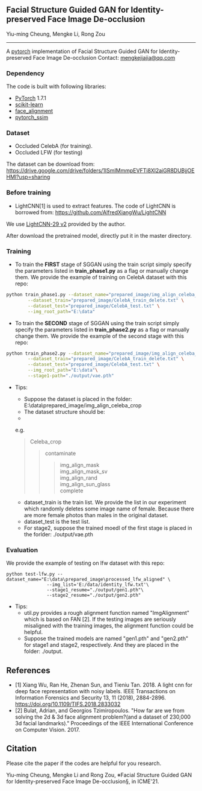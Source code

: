 ## Facial Structure Guided GAN for Identity-preserved Face Image De-occlusion
Yiu-ming Cheung, Mengke Li, Rong Zou
_________________
A [pytorch](http://pytorch.org/) implementation of Facial Structure Guided GAN for Identity-preserved Face Image De-occlusion
Contact: mengkejiajia@qq.com


### Dependency

The code is built with following libraries:

- [PyTorch](https://pytorch.org/) 1.7.1
- [scikit-learn](https://scikit-learn.org/stable/)
- [face_alignment](https://github.com/1adrianb/face-alignment)
- [pytorch_ssim](https://github.com/Po-Hsun-Su/pytorch-ssim/tree/master/pytorch_ssim)


### Dataset

- Occluded CelebA (for training).
- Occluded LFW (for testing) 

The dataset can be download from:
https://drive.google.com/drive/folders/1ISmIMmmpEVFTi8Xl2aiGR8DUBjjOEHMl?usp=sharing

### Before training

- LightCNN[1] is used to extract features. The code of LightCNN is borrowed from:
https://github.com/AlfredXiangWu/LightCNN

We use [LightCNN-29 v2](https://drive.google.com/file/d/1Jn6aXtQ84WY-7J3Tpr2_j6sX0ch9yucS/view) provided by the author.

After download the pretrained model, directly put it in the master directory.

### Training 

- To train the **FIRST** stage of SGGAN using the train script simply specify the parameters listed in **train_phase1.py** as a flag or manually change them.
We provide the example of training on CelebA dataset with this repo:
```bash
python train_phase1.py --dataset_name="prepared_image/img_align_celeba_crop" \
		--dataset_train="prepared_image/CelebA_train_delete.txt" \
		--dataset_test="prepared_image/CelebA_test.txt" \
		--img_root_path="E:\data"
```


- To train the **SECOND** stage of SGGAN using the train script simply specify the parameters listed in **train_phase2.py** as a flag or manually change them.
We provide the example of the second stage with this repo:
```bash
python train_phase2.py --dataset_name="prepared_image/img_align_celeba_crop" \
		--dataset_train="prepared_image/CelebA_train_delete.txt" \
		--dataset_test="prepared_image/CelebA_test.txt" \
		--img_root_path="E:\data"\
		--stage1-path="./output/vae.pth"	
```

- Tips:
	- Suppose the dataset is placed in the folder: E:\data\prepared_image/img_align_celeba_crop
	- The dataset structure should be:
	- 
	e.g.
	
	> Celeba_crop	
	>> contaminate	
	>>> img_align_mask	
	>>>  img_align_mask_sv	
	>>>  img_align_rand		
	>>>  img_align_sun_glass	
	>> complete
	
	- dataset_train is the train list. We provide the list in our experiment which randomly deletes some image name of female. Because there are more female photos than males in the original dataset.
	- dataset_test is the test list. 
	- For stage2, suppose the trained moedl of the first stage is placed in the forlder: ./output/vae.pth
	
### Evaluation
We provide the example of testing on lfw dataset with this repo:
```
python test-lfw.py --dataset_name="E:\data\prepared_image\processed_lfw_aligned" \
			   --img_list='E:/data/identity_lfw.txt'\
			   --stage1_resume="./output/gen1.pth"\
			   --stage2_resume="./output/gen2.pth"
```

- Tips:
	- util.py provides a rough alignment function named "ImgAlignment" which is based on FAN [2]. If the testing images are seriously misaligned with the training images, the alignment function could be helpful.
	- Suppose the trained models are named "gen1.pth" and "gen2.pth" for stage1 and stage2, respectively. And they are placed in the folder: ./output.
		
## References
- [1] Xiang Wu, Ran He, Zhenan Sun, and Tieniu Tan. 2018. A light cnn for deep face representation with noisy labels. IEEE Transactions on Information Forensics and Security 13, 11 (2018), 2884-2896. https://doi.org/10.1109/TIFS.2018.2833032
- [2] Bulat, Adrian, and Georgios Tzimiropoulos. "How far are we from solving the 2d & 3d face alignment problem?(and a dataset of 230,000 3d facial landmarks)." Proceedings of the IEEE International Conference on Computer Vision. 2017.

## Citation

Please cite the paper if the codes are helpful for you research.

Yiu-ming Cheung, Mengke Li and Rong Zou, ※Facial Structure Guided GAN for Identity-preserved Face Image De-occlusion§, in ICME'21.
